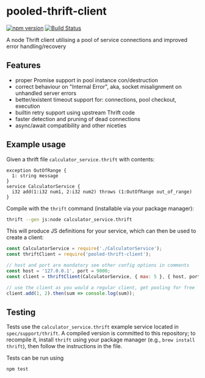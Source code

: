 # pooled-thrift-client

[![npm version](https://badge.fury.io/js/%40brigade%2Fpooled-thrift-client.svg)](https://badge.fury.io/js/%40brigade%2Fpooled-thrift-client)
[![Build Status](https://travis-ci.org/brigade/pooled-thrift-client.svg?branch=master)](https://travis-ci.org/brigade/pooled-thrift-client)

A node Thrift client utilising a pool of service connections and improved error handling/recovery

## Features

- proper Promise support in pool instance con/destruction
- correct behaviour on "Internal Error", aka, socket misalignment on
  unhandled server errors
- better/existent timeout support for: connections, pool checkout,
  execution
- builtin retry support using upstream Thrift code
- faster detection and pruning of dead connections
- async/await compatibility and other niceties

## Example usage

Given a thrift file `calculator_service.thrift` with contents:
```thrift
exception OutOfRange {
  1: string message
}
service CalculatorService {
  i32 add(1:i32 num1, 2:i32 num2) throws (1:OutOfRange out_of_range)
}
```

Compile with the `thrift` command (installable via your package manager):
```sh
thrift --gen js:node calculator_service.thrift
```

This will produce JS definitions for your service, which can then be used to create a client:
```js
const CalculatorService = require('./CalculatorService');
const thriftClient = require('pooled-thrift-client');

// host and port are mandatory see other config options in comments
const host = '127.0.0.1', port = 9000;
const client = thriftClient(CalculatorService, { max: 5 }, { host, port });

// use the client as you would a regular client, get pooling for free
client.add(1, 2).then(sum => console.log(sum));
```

## Testing

Tests use the `calculator_service.thrift` example service located in
`spec/support/thrift`. A compiled version is committed to this repository; to
recompile it, install `thrift` using your package manager (e.g., `brew install
thrift`), then follow the instructions in the file.

Tests can be run using
```sh
npm test
```
